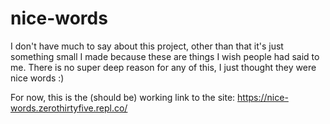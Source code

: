 # nice-words

I don't have much to say about this project, other than that it's just something small I made because these are things I wish people had said to me.
There is no super deep reason for any of this, I just thought they were nice words :)

For now, this is the (should be) working link to the site: https://nice-words.zerothirtyfive.repl.co/

